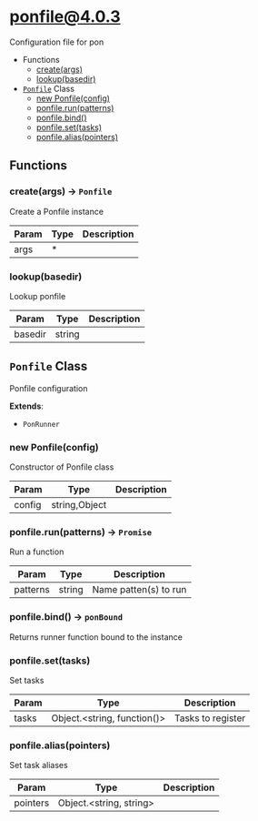 # ponfile@4.0.3

Configuration file for pon

+ Functions
  + [create(args)](#ponfile-function-create)
  + [lookup(basedir)](#ponfile-function-lookup)
+ [`Ponfile`](#ponfile-class) Class
  + [new Ponfile(config)](#ponfile-class-ponfile-constructor)
  + [ponfile.run(patterns)](#ponfile-class-ponfile-run)
  + [ponfile.bind()](#ponfile-class-ponfile-bind)
  + [ponfile.set(tasks)](#ponfile-class-ponfile-set)
  + [ponfile.alias(pointers)](#ponfile-class-ponfile-alias)

## Functions

<a class='md-heading-link' name="ponfile-function-create" ></a>

### create(args) -> `Ponfile`

Create a Ponfile instance

| Param | Type | Description |
| ----- | --- | -------- |
| args | * |  |

<a class='md-heading-link' name="ponfile-function-lookup" ></a>

### lookup(basedir)

Lookup ponfile

| Param | Type | Description |
| ----- | --- | -------- |
| basedir | string |  |



<a class='md-heading-link' name="ponfile-class"></a>

## `Ponfile` Class

Ponfile configuration

**Extends**:

+ `PonRunner`



<a class='md-heading-link' name="ponfile-class-ponfile-constructor" ></a>

### new Ponfile(config)

Constructor of Ponfile class

| Param | Type | Description |
| ----- | --- | -------- |
| config | string,Object |  |


<a class='md-heading-link' name="ponfile-class-ponfile-run" ></a>

### ponfile.run(patterns) -> `Promise`

Run a function

| Param | Type | Description |
| ----- | --- | -------- |
| patterns | string | Name patten(s) to run |


<a class='md-heading-link' name="ponfile-class-ponfile-bind" ></a>

### ponfile.bind() -> `ponBound`

Returns runner function bound to the instance

<a class='md-heading-link' name="ponfile-class-ponfile-set" ></a>

### ponfile.set(tasks)

Set tasks

| Param | Type | Description |
| ----- | --- | -------- |
| tasks | Object.&lt;string, function()&gt; | Tasks to register |


<a class='md-heading-link' name="ponfile-class-ponfile-alias" ></a>

### ponfile.alias(pointers)

Set task aliases

| Param | Type | Description |
| ----- | --- | -------- |
| pointers | Object.&lt;string, string&gt; |  |




